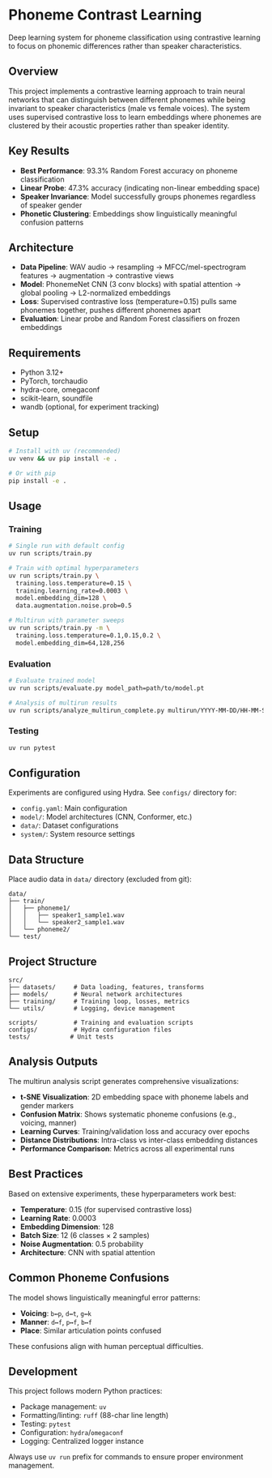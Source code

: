 # Phoneme Contrast Learning

Deep learning system for phoneme classification using contrastive learning to focus on phonemic differences rather than speaker characteristics.

## Overview

This project implements a contrastive learning approach to train neural networks that can distinguish between different phonemes while being invariant to speaker characteristics (male vs female voices). The system uses supervised contrastive loss to learn embeddings where phonemes are clustered by their acoustic properties rather than speaker identity.

## Key Results

- **Best Performance**: 93.3% Random Forest accuracy on phoneme classification
- **Linear Probe**: 47.3% accuracy (indicating non-linear embedding space)
- **Speaker Invariance**: Model successfully groups phonemes regardless of speaker gender
- **Phonetic Clustering**: Embeddings show linguistically meaningful confusion patterns

## Architecture

- **Data Pipeline**: WAV audio → resampling → MFCC/mel-spectrogram features → augmentation → contrastive views
- **Model**: PhonemeNet CNN (3 conv blocks) with spatial attention → global pooling → L2-normalized embeddings  
- **Loss**: Supervised contrastive loss (temperature=0.15) pulls same phonemes together, pushes different phonemes apart
- **Evaluation**: Linear probe and Random Forest classifiers on frozen embeddings

## Requirements

- Python 3.12+
- PyTorch, torchaudio
- hydra-core, omegaconf
- scikit-learn, soundfile
- wandb (optional, for experiment tracking)

## Setup

```bash
# Install with uv (recommended)
uv venv && uv pip install -e .

# Or with pip
pip install -e .
```

## Usage

### Training

```bash
# Single run with default config
uv run scripts/train.py

# Train with optimal hyperparameters
uv run scripts/train.py \
  training.loss.temperature=0.15 \
  training.learning_rate=0.0003 \
  model.embedding_dim=128 \
  data.augmentation.noise.prob=0.5

# Multirun with parameter sweeps  
uv run scripts/train.py -m \
  training.loss.temperature=0.1,0.15,0.2 \
  model.embedding_dim=64,128,256
```

### Evaluation

```bash
# Evaluate trained model
uv run scripts/evaluate.py model_path=path/to/model.pt

# Analysis of multirun results
uv run scripts/analyze_multirun_complete.py multirun/YYYY-MM-DD/HH-MM-SS/
```

### Testing

```bash
uv run pytest
```

## Configuration

Experiments are configured using Hydra. See `configs/` directory for:

- `config.yaml`: Main configuration
- `model/`: Model architectures (CNN, Conformer, etc.)
- `data/`: Dataset configurations  
- `system/`: System resource settings

## Data Structure

Place audio data in `data/` directory (excluded from git):

```
data/
├── train/
│   ├── phoneme1/
│   │   ├── speaker1_sample1.wav
│   │   └── speaker2_sample1.wav
│   └── phoneme2/
└── test/
```

## Project Structure

```
src/
├── datasets/     # Data loading, features, transforms
├── models/       # Neural network architectures  
├── training/     # Training loop, losses, metrics
└── utils/        # Logging, device management

scripts/          # Training and evaluation scripts
configs/          # Hydra configuration files
tests/           # Unit tests
```

## Analysis Outputs

The multirun analysis script generates comprehensive visualizations:

- **t-SNE Visualization**: 2D embedding space with phoneme labels and gender markers
- **Confusion Matrix**: Shows systematic phoneme confusions (e.g., voicing, manner)
- **Learning Curves**: Training/validation loss and accuracy over epochs
- **Distance Distributions**: Intra-class vs inter-class embedding distances
- **Performance Comparison**: Metrics across all experimental runs

## Best Practices

Based on extensive experiments, these hyperparameters work best:

- **Temperature**: 0.15 (for supervised contrastive loss)
- **Learning Rate**: 0.0003
- **Embedding Dimension**: 128
- **Batch Size**: 12 (6 classes × 2 samples)
- **Noise Augmentation**: 0.5 probability
- **Architecture**: CNN with spatial attention

## Common Phoneme Confusions

The model shows linguistically meaningful error patterns:

- **Voicing**: `b↔p`, `d↔t`, `g↔k` 
- **Manner**: `d↔f`, `p↔f`, `b↔f`
- **Place**: Similar articulation points confused

These confusions align with human perceptual difficulties.

## Development

This project follows modern Python practices:

- Package management: `uv`
- Formatting/linting: `ruff` (88-char line length)
- Testing: `pytest`
- Configuration: `hydra`/`omegaconf`
- Logging: Centralized logger instance

Always use `uv run` prefix for commands to ensure proper environment management.